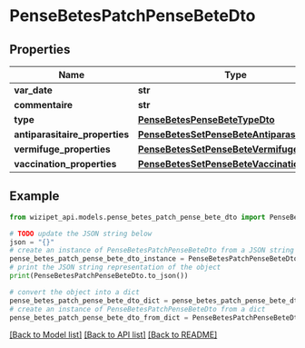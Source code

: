 # PenseBetesPatchPenseBeteDto


## Properties

Name | Type | Description | Notes
------------ | ------------- | ------------- | -------------
**var_date** | **str** |  | [optional] 
**commentaire** | **str** |  | [optional] 
**type** | [**PenseBetesPenseBeteTypeDto**](PenseBetesPenseBeteTypeDto.md) |  | [optional] 
**antiparasitaire_properties** | [**PenseBetesSetPenseBeteAntiparasitaireDto**](PenseBetesSetPenseBeteAntiparasitaireDto.md) |  | [optional] 
**vermifuge_properties** | [**PenseBetesSetPenseBeteVermifugeDto**](PenseBetesSetPenseBeteVermifugeDto.md) |  | [optional] 
**vaccination_properties** | [**PenseBetesSetPenseBeteVaccinationDto**](PenseBetesSetPenseBeteVaccinationDto.md) |  | [optional] 

## Example

```python
from wizipet_api.models.pense_betes_patch_pense_bete_dto import PenseBetesPatchPenseBeteDto

# TODO update the JSON string below
json = "{}"
# create an instance of PenseBetesPatchPenseBeteDto from a JSON string
pense_betes_patch_pense_bete_dto_instance = PenseBetesPatchPenseBeteDto.from_json(json)
# print the JSON string representation of the object
print(PenseBetesPatchPenseBeteDto.to_json())

# convert the object into a dict
pense_betes_patch_pense_bete_dto_dict = pense_betes_patch_pense_bete_dto_instance.to_dict()
# create an instance of PenseBetesPatchPenseBeteDto from a dict
pense_betes_patch_pense_bete_dto_from_dict = PenseBetesPatchPenseBeteDto.from_dict(pense_betes_patch_pense_bete_dto_dict)
```
[[Back to Model list]](../README.md#documentation-for-models) [[Back to API list]](../README.md#documentation-for-api-endpoints) [[Back to README]](../README.md)


